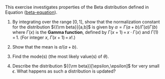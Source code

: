 

This exercise investigates properties of
the Beta distribution defined in
Equation (<a class="equationRef" title="" href="#">beta-equation</a>).
<br>

1.  By integrating over the range $[0,1]$, show that the normalization
    constant for the distribution ${{\rm beta}}[a,b]$ is given by
    $\alpha = \Gamma(a+b)/\Gamma(a)\Gamma(b)$ where $\Gamma(x)$ is the <b>Gamma function</b>,
    defined by $\Gamma(x+1){{\,=\,}}x\cdot\Gamma(x)$ and
    $\Gamma(1){{\,=\,}}1$. (For integer $x$,
    $\Gamma(x+1){{\,=\,}}x!$.)<br>

2.  Show that the mean is $a/(a+b)$.<br>

3.  Find the mode(s) (the most likely value(s) of $\theta$).<br>

4.  Describe the distribution ${{\rm beta}}[\epsilon,\epsilon]$ for very
    small $\epsilon$. What happens as such a distribution is updated?
